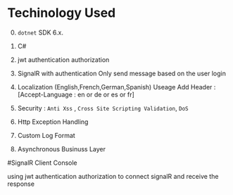 # Techinology Used 

0. `dotnet` SDK 6.x.

1. C# 

2. jwt authentication authorization

3. SignalR with authentication
     Only send message based on the user login

4. Localization (English,French,German,Spanish)
    Useage Add Header : [Accept-Language : en or de or es or fr]

5. Security : `Anti Xss` , `Cross Site Scripting Validation`, `DoS`

6. Http Exception Handling 

7. Custom Log Format

8. Asynchronous Businuss Layer

#SignalR Client Console
 
 using jwt authentication authorization to connect signalR and receive the response

